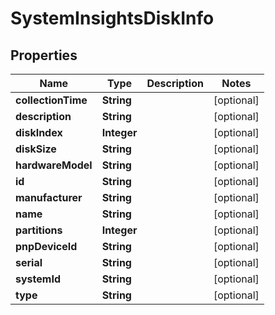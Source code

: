 # SystemInsightsDiskInfo

## Properties
Name | Type | Description | Notes
------------ | ------------- | ------------- | -------------
**collectionTime** | **String** |  |  [optional]
**description** | **String** |  |  [optional]
**diskIndex** | **Integer** |  |  [optional]
**diskSize** | **String** |  |  [optional]
**hardwareModel** | **String** |  |  [optional]
**id** | **String** |  |  [optional]
**manufacturer** | **String** |  |  [optional]
**name** | **String** |  |  [optional]
**partitions** | **Integer** |  |  [optional]
**pnpDeviceId** | **String** |  |  [optional]
**serial** | **String** |  |  [optional]
**systemId** | **String** |  |  [optional]
**type** | **String** |  |  [optional]
